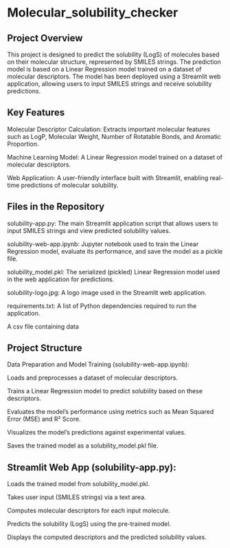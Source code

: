 # Molecular_solubility_checker
## Project Overview
This project is designed to predict the solubility (LogS) of molecules based on their molecular structure, represented by SMILES strings. The prediction model is based on a Linear Regression model trained on a dataset of molecular descriptors. The model has been deployed using a Streamlit web application, allowing users to input SMILES strings and receive solubility predictions.
## Key Features

Molecular Descriptor Calculation: Extracts important molecular features such as LogP, Molecular Weight, Number of Rotatable Bonds, and Aromatic Proportion.

Machine Learning Model: A Linear Regression model trained on a dataset of molecular descriptors.

Web Application: A user-friendly interface built with Streamlit, enabling real-time predictions of molecular solubility.

## Files in the Repository

solubility-app.py: The main Streamlit application script that allows users to input SMILES strings and view predicted solubility values.

solubility-web-app.ipynb: Jupyter notebook used to train the Linear Regression model, evaluate its performance, and save the model as a pickle file.

solubility_model.pkl: The serialized (pickled) Linear Regression model used in the web application for predictions.

solubility-logo.jpg: A logo image used in the Streamlit web application.

requirements.txt: A list of Python dependencies required to run the application.

A csv file containing data

## Project Structure

Data Preparation and Model Training (solubility-web-app.ipynb):

Loads and preprocesses a dataset of molecular descriptors.

Trains a Linear Regression model to predict solubility based on these descriptors.

Evaluates the model’s performance using metrics such as Mean Squared Error (MSE) and R² Score.

Visualizes the model’s predictions against experimental values.

Saves the trained model as a solubility_model.pkl file.

## Streamlit Web App (solubility-app.py):

Loads the trained model from solubility_model.pkl.

Takes user input (SMILES strings) via a text area.

Computes molecular descriptors for each input molecule.

Predicts the solubility (LogS) using the pre-trained model.

Displays the computed descriptors and the predicted solubility values.
